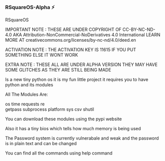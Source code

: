 ### RSquareOS-Alpha  ⚡

RSquareOS

IMPORTANT NOTE : THESE ARE UNDER COPYRIGHT OF CC-BY-NC-ND-4.0 AKA Attribution-NonCommercial-NoDerivatives 4.0 International LEARN MORE AT creativecommons.org/licenses/by-nc-nd/4.0/deed.en

ACTIVATION NOTE : THE ACTIVATION KEY IS 11615 IF YOU PUT SOMETHING ELSE IT WONT WORK

EXTRA NOTE : THESE ALL ARE UNDER ALPHA VERSION THEY MAY HAVE SOME GLITCHES AS THEY ARE STILL BEING MADE

Is a new tiny python os it is my fun little project it requires you to have python and its modules

All The Modules Are:

 os
 time
 requests
 re  
 getpass
 subprocess
 platform
 sys
 csv
 shutil

You can download these modules using the pypi website 

Also it has a tiny bios which tells how much memory is being used

The Password system is currently vulnerabale and weak and the password is in plain text and can be changed

You can find all the commands using help command
